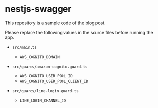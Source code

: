 # nestjs-swagger

This repository is a sample code of the blog post.

Please replace the following values in the source files before running the app.

- `src/main.ts`
  - `AWS_COGNITO_DOMAIN`

- `src/guards/amazon-cognito.guard.ts`
  - `AWS_COGNITO_USER_POOL_ID`
  - `AWS_COGNITO_USER_POOL_CLIENT_ID`

- `src/guards/line-login.guard.ts`
  - `LINE_LOGIN_CHANNEL_ID`
